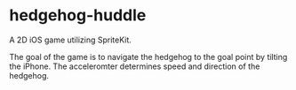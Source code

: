 hedgehog-huddle
===============

A 2D iOS game utilizing SpriteKit.

The goal of the game is to navigate the hedgehog to the goal point by tilting the iPhone. The acceleromter determines speed and direction of the hedgehog.
